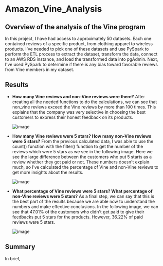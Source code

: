 # Amazon_Vine_Analysis

## Overview of the analysis of the Vine program
In this project, I have had access to approximately 50 datasets. Each one contained reviews of a specific product, from clothing apparel to wireless products. I've needed to pick one of these datasets and use PySpark to perform the ETL process to extract the dataset, transform the data, connect to an AWS RDS instance, and load the transformed data into pgAdmin. Next, I've used PySpark to determine if there is any bias toward favorable reviews from Vine members in my dataset. 

## Results
 - **How many Vine reviews and non-Vine reviews were there?**
   After creating all the needed functions to do the calculations, we can see that non_vine reviews exceed the Vine reviews by more than 100 times. This explains that the company was very selective in choosing the best customers to express their honest feedback on its products. 

   ![image](https://user-images.githubusercontent.com/80184581/128790748-ee6d1297-f175-4f6a-93a1-96bbfd3e13e8.png)

 - **How many Vine reviews were 5 stars? How many non-Vine reviews were 5 stars?**
From the previous calculated data, I was able to use the count() function with the filter() function to get the number of the reviews which were 5 stars as we see in the following image. Here we see the large difference between the customers who put 5 starts as a review whether they got paid or not. These numbers doesn't explain much, so I've calculated the percentage of Vine and non-Vine reviews to get more insights about the results.

   ![image](https://user-images.githubusercontent.com/80184581/128790888-e96c6143-e477-438f-b327-9dfa4f0a75fa.png)

 - **What percentage of Vine reviews were 5 stars? What percentage of non-Vine reviews were 5 stars?**
As a final step, we can say that this is the best part of the results because we are able now to understand the numbers and make effective conclusions. In the following image, we can see that 47.01% of the customers who didn't get paid to give their feedbacks put 5 stars for the products. However, 36.22% of paid reviews were 5 stars.

   ![image](https://user-images.githubusercontent.com/80184581/128791152-bdb178d0-32c3-4c18-a03f-3cbf2d892730.png)

## Summary
In brief, 
